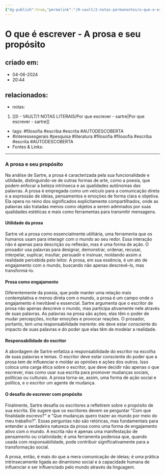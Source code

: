 ```yaml
---
{"dg-publish":true,"permalink":"/0-vault/2-notas-permanentes/o-que-e-escrever-a-prosa-e-seu-proposito/","tags":["permanente","filosofia","escriba","escrita","AUTODESCOBERTA","interessesgerais","pesquisa","literatura"],"dgHomeLink":true,"dgShowLocalGraph":true,"dgShowFileTree":true,"dgEnableSearch":true}
---
```


# O que é escrever - A prosa e seu propósito

## criado em: 
- 04-06-2024
- 20:44
## relacionados:
- notas:
1. [[0 - VAULT/1 NOTAS LITERAIS/Por que escrever - sartre\|Por que escrever - sartre]]
- tags: #filosofia #escriba #escrita #AUTODESCOBERTA 
- #interessesgerais #pesquisa #literatura #filosofia #filosofia #escriba #escrita #AUTODESCOBERTA 
- Fontes & Links: 
---
### A prosa e seu propósito

Na análise de Sartre, a prosa é caracterizada pela sua funcionalidade e utilidade, distinguindo-se de outras formas de arte, como a poesia, que podem enfocar a beleza intrínseca e as qualidades autônomas das palavras. A prosa é empregada como um veículo para a comunicação direta e a expressão de ideias, pensamentos e emoções de forma clara e objetiva. Ela opera no reino dos significados explicitamente compartilhados, onde as palavras são tratadas menos como objetos a serem admirados por suas qualidades estéticas e mais como ferramentas para transmitir mensagens.

#### Utilidade da prosa
Sartre vê a prosa como essencialmente utilitária, uma ferramenta que os humanos usam para interagir com o mundo ao seu redor. Essa interação não é apenas para descrição ou reflexão, mas é uma forma de ação. O prosador usa palavras para designar, demonstrar, ordenar, recusar, interpelar, suplicar, insultar, persuadir e insinuar, moldando assim a realidade percebida pelo leitor. A prosa, em sua essência, é um ato de engajamento com o mundo, buscando não apenas descrevê-lo, mas transformá-lo.

#### Prosa como engajamento
Diferentemente da poesia, que pode manter uma relação mais contemplativa e menos direta com o mundo, a prosa é um campo onde o engajamento é inevitável e essencial. Sartre argumenta que o escritor de prosa não apenas descreve o mundo, mas participa ativamente nele através de suas palavras. As palavras na prosa são ações; elas têm o poder de mudar percepções, incitar emoções e provocar reações. O prosador, portanto, tem uma responsabilidade inerente: ele deve estar consciente do impacto de suas palavras e do poder que elas têm de modelar a realidade.

#### Responsabilidade do escritor
A abordagem de Sartre enfatiza a responsabilidade do escritor na escolha de suas palavras e temas. O escritor deve estar consciente do poder que a prosa tem de influenciar e moldar as opiniões e ações dos outros. Isso coloca uma carga ética sobre o escritor, que deve decidir não apenas o que escrever, mas como usar sua escrita para promover mudanças sociais, políticas ou culturais. A prosa torna-se, assim, uma forma de ação social e política, e o escritor um agente de mudança.

#### O desafio de escrever com propósito
Finalmente, Sartre desafia os escritores a refletirem sobre o propósito de sua escrita. Ele sugere que os escritores devem se perguntar "Com que finalidade escrevo?" e "Que mudanças quero trazer ao mundo por meio do meu trabalho?". Essas perguntas não são retóricas, mas fundamentais para entender a verdadeira natureza da prosa como uma forma de engajamento ativo com o mundo. A escrita não é apenas uma manifestação de pensamento ou criatividade; é uma ferramenta poderosa que, quando usada com responsabilidade, pode contribuir significativamente para a transformação social.

A prosa, então, é mais do que a mera comunicação de ideias; é uma prática intrinsecamente ligada ao dinamismo social e à capacidade humana de influenciar e ser influenciado pelo mundo através da linguagem.